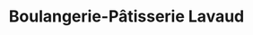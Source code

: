 ---
title: "Boulangerie-Pâtisserie Lavaud"
url: /chateauneuf-sur-charente/boulangerie-patisserie-lavaud/
shop: boulangerie
---
